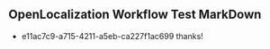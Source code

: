 ## OpenLocalization Workflow Test MarkDown
* e11ac7c9-a715-4211-a5eb-ca227f1ac699 
thanks!<!--HONumber=Mar16_HO3-->
